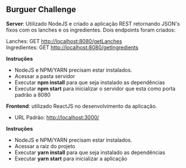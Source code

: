 ## Burguer Challenge

<b>Server</b>: Utilizado NodeJS e criado a aplicação REST retornando JSON's fixos com os lanches e os ingredientes.
Dois endpoints foram criados:

Lanches: GET <a href="http://localhost:8080/getLanches">http://localhost:8080/getLanches</a><br>
Ingredientes: GET <a href="http://localhost:8080/getIngredients">http://localhost:8080/getIngredients</a>

<b>Instruções</b>

- NodeJS e NPM/YARN precisam estar instalados.
- Acessar a pasta servidor 
- Executar <b>npm install</b> para que seja instalado as dependências
- Executar <b>npm start</b> para inicializar o servidor que esta como porta padrão a 8080

<b>Frontend</b>: utilizado ReactJS no desenvolvimento da aplicação.
 
 - URL Padrão: <a href="http://localhost:3000/">http://localhost:3000/</a>

<b>Instruções</b>

- NodeJS e NPM/YARN precisam estar instalados.
- Acessar a raiz do projeto 
- Executar <b>yarn install</b> para que seja instalado as dependências
- Executar <b>yarn start</b> para inicializar a aplicação
  
